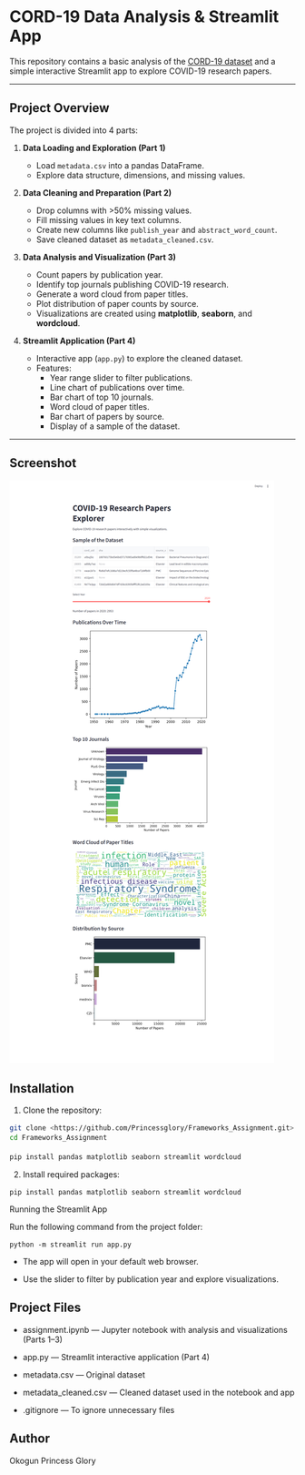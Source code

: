 # CORD-19 Data Analysis & Streamlit App

This repository contains a basic analysis of the [CORD-19 dataset](https://www.kaggle.com/allen-institute-for-ai/CORD-19-research-challenge) and a simple interactive Streamlit app to explore COVID-19 research papers.

---
## Project Overview

The project is divided into 4 parts:

1. **Data Loading and Exploration (Part 1)**
   - Load `metadata.csv` into a pandas DataFrame.
   - Explore data structure, dimensions, and missing values.

2. **Data Cleaning and Preparation (Part 2)**
   - Drop columns with >50% missing values.
   - Fill missing values in key text columns.
   - Create new columns like `publish_year` and `abstract_word_count`.
   - Save cleaned dataset as `metadata_cleaned.csv`.

3. **Data Analysis and Visualization (Part 3)**
   - Count papers by publication year.
   - Identify top journals publishing COVID-19 research.
   - Generate a word cloud from paper titles.
   - Plot distribution of paper counts by source.
   - Visualizations are created using **matplotlib**, **seaborn**, and **wordcloud**.

4. **Streamlit Application (Part 4)**
   - Interactive app (`app.py`) to explore the cleaned dataset.
   - Features:
     - Year range slider to filter publications.
     - Line chart of publications over time.
     - Bar chart of top 10 journals.
     - Word cloud of paper titles.
     - Bar chart of papers by source.
     - Display of a sample of the dataset.

---
## Screenshot

![Streamlit App Screenshot](/Streamlit%20App%20Screenshot.png) 

## Installation

1. Clone the repository:

```bash
git clone <https://github.com/Princessglory/Frameworks_Assignment.git>
cd Frameworks_Assignment

pip install pandas matplotlib seaborn streamlit wordcloud
```
2. Install required packages:
```
pip install pandas matplotlib seaborn streamlit wordcloud
```
Running the Streamlit App

Run the following command from the project folder:
```
python -m streamlit run app.py
```
* The app will open in your default web browser.

* Use the slider to filter by publication year and explore visualizations.


## Project Files

* assignment.ipynb — Jupyter notebook with analysis and visualizations (Parts 1–3)

* app.py — Streamlit interactive application (Part 4)

* metadata.csv — Original dataset

* metadata_cleaned.csv — Cleaned dataset used in the notebook and app

* .gitignore — To ignore unnecessary files

## Author

Okogun Princess Glory